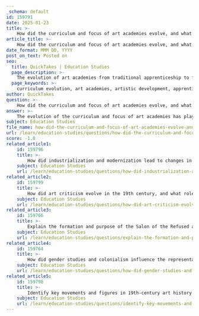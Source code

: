 ```yaml
---
_schema: default
id: 159791
date: 2025-01-23
title: >-
    How did the curriculum and focus of art academies evolve, and what impact did this have on artistic development?
article_title: >-
    How did the curriculum and focus of art academies evolve, and what impact did this have on artistic development?
date_format: MMM DD, YYYY
post_on_text: Posted on
seo:
  title: QuickTakes | Education Studies
  page_description: >-
    The evolution of art academies from traditional apprenticeship to formal education has significantly shaped artistic development by broadening training, encouraging innovation, and fostering a culture of critique.
  page_keywords: >-
    curriculum evolution, art academies, artistic development, apprenticeship system, formal art education, art colleges, art history, critical thinking, Impressionism, avant-garde movements, critique, peer review, artistic experimentation
author: QuickTakes
question: >-
    How did the curriculum and focus of art academies evolve, and what impact did this have on artistic development?
answer: >-
    The evolution of the curriculum and focus of art academies has played a crucial role in shaping artistic development, particularly from the 19th century onward. Initially, the training of artists was predominantly based on apprenticeship systems, where young artists learned their craft under the guidance of established masters. This traditional method emphasized practical skills and techniques, often within the confines of craft guilds.\n\nAs the 19th century progressed, there was a significant shift towards more formalized art education. The establishment of art colleges and academies marked a turning point in the training of artists. Institutions such as the Royal Dublin Society Art Schools and the Royal Hibernian Academy (RHA) in Ireland began to offer structured programs that combined both theoretical and practical components. This shift allowed for a more comprehensive artistic education, which included not only technical skills but also art history, theory, and critique.\n\nThe impact of this evolution in art education was profound. It facilitated the emergence of a new generation of artists who were better equipped to navigate the complexities of the art world. The formalized curriculum encouraged critical thinking and artistic experimentation, paving the way for movements such as Impressionism and later avant-garde movements. Artists were no longer solely reliant on traditional techniques; they began to explore new forms of expression and challenge established norms.\n\nMoreover, the focus on critique and peer review within these educational frameworks fostered a culture of continuous improvement and artistic excellence. Artists learned to give and receive constructive feedback, which was essential for their development and for the evolution of artistic practices.\n\nIn summary, the transition from apprenticeship to formal art education in the 19th century significantly influenced artistic development by broadening the scope of training, encouraging innovation, and promoting a more professional approach to art. This evolution not only shaped individual artists but also contributed to the overall progression of art movements and the establishment of modern art institutions.
subject: Education Studies
file_name: how-did-the-curriculum-and-focus-of-art-academies-evolve-and-what-impact-did-this-have-on-artistic-development.md
url: /learn/education-studies/questions/how-did-the-curriculum-and-focus-of-art-academies-evolve-and-what-impact-did-this-have-on-artistic-development
score: -1.0
related_article1:
    id: 159796
    title: >-
        How did industrialization and modernization lead to changes in artistic techniques and styles?
    subject: Education Studies
    url: /learn/education-studies/questions/how-did-industrialization-and-modernization-lead-to-changes-in-artistic-techniques-and-styles
related_article2:
    id: 159799
    title: >-
        How did art criticism evolve in the 19th century, and what role did it play in shaping public perception?
    subject: Education Studies
    url: /learn/education-studies/questions/how-did-art-criticism-evolve-in-the-19th-century-and-what-role-did-it-play-in-shaping-public-perception
related_article3:
    id: 159766
    title: >-
        Explain the formation and purpose of the Salon of the Refused and the Salon of Independents, and their influence on modern art.
    subject: Education Studies
    url: /learn/education-studies/questions/explain-the-formation-and-purpose-of-the-salon-of-the-refused-and-the-salon-of-independents-and-their-influence-on-modern-art
related_article4:
    id: 159764
    title: >-
        How did gender studies and colonialism influence the representation of gender and race in art?
    subject: Education Studies
    url: /learn/education-studies/questions/how-did-gender-studies-and-colonialism-influence-the-representation-of-gender-and-race-in-art
related_article5:
    id: 159798
    title: >-
        Identify key movements and figures in 19th-century art history and discuss their influence on contemporary art.
    subject: Education Studies
    url: /learn/education-studies/questions/identify-key-movements-and-figures-in-19thcentury-art-history-and-discuss-their-influence-on-contemporary-art
---
```


&nbsp;